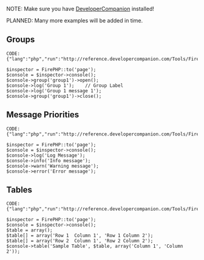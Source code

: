 
NOTE: Make sure you have [DeveloperCompanion](Clients#devcomp) installed!

PLANNED: Many more examples will be added in time.

Groups
------

    CODE: {"lang":"php","run":"http://reference.developercompanion.com/Tools/FirePHPCompanion/Run/Examples/Quickstart/Groups.php"}
    
    $inspector = FirePHP::to('page');
    $console = $inspector->console();
    $console->group('group1')->open();
    $console->log('Group 1');    // Group Label
    $console->log('Group 1 message 1');
    $console->group('group1')->close();


Message Priorities
------------------
   
    CODE: {"lang":"php","run":"http://reference.developercompanion.com/Tools/FirePHPCompanion/Run/Examples/Quickstart/MessagePriorities.php"}
    
    $inspector = FirePHP::to('page');
    $console = $inspector->console();
    $console->log('Log Message');
    $console->info('Info message');
    $console->warn('Warning message');
    $console->error('Error message');


Tables
------

    CODE: {"lang":"php","run":"http://reference.developercompanion.com/Tools/FirePHPCompanion/Run/Examples/Quickstart/Tables.php"}
    
    $inspector = FirePHP::to('page');
    $console = $inspector->console();
    $table = array();
    $table[] = array('Row 1  Column 1', 'Row 1 Column 2');
    $table[] = array('Row 2  Column 1', 'Row 2 Column 2');
    $console->table('Sample Table', $table, array('Column 1', 'Column 2'));

